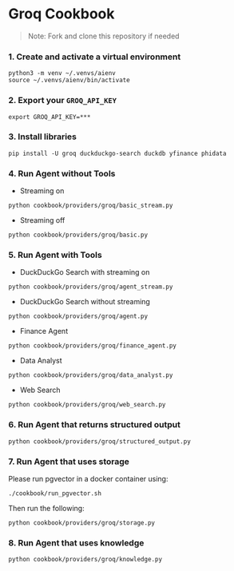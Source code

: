 # Groq Cookbook

> Note: Fork and clone this repository if needed

### 1. Create and activate a virtual environment

```shell
python3 -m venv ~/.venvs/aienv
source ~/.venvs/aienv/bin/activate
```

### 2. Export your `GROQ_API_KEY`

```shell
export GROQ_API_KEY=***
```

### 3. Install libraries

```shell
pip install -U groq duckduckgo-search duckdb yfinance phidata
```

### 4. Run Agent without Tools

- Streaming on

```shell
python cookbook/providers/groq/basic_stream.py
```

- Streaming off

```shell
python cookbook/providers/groq/basic.py
```

### 5. Run Agent with Tools

- DuckDuckGo Search with streaming on

```shell
python cookbook/providers/groq/agent_stream.py
```

- DuckDuckGo Search without streaming

```shell
python cookbook/providers/groq/agent.py
```

- Finance Agent

```shell
python cookbook/providers/groq/finance_agent.py
```

- Data Analyst

```shell
python cookbook/providers/groq/data_analyst.py
```

- Web Search

```shell
python cookbook/providers/groq/web_search.py
```

### 6. Run Agent that returns structured output

```shell
python cookbook/providers/groq/structured_output.py
```

### 7. Run Agent that uses storage

Please run pgvector in a docker container using:

```shell
./cookbook/run_pgvector.sh
```

Then run the following:

```shell
python cookbook/providers/groq/storage.py
```

### 8. Run Agent that uses knowledge

```shell
python cookbook/providers/groq/knowledge.py
```
